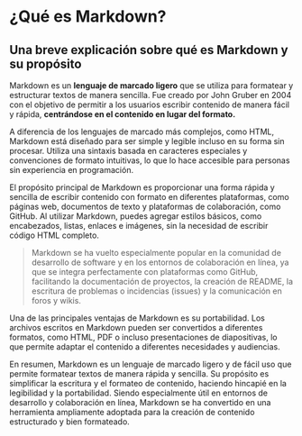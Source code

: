 # ¿Qué es Markdown?

## Una breve explicación sobre qué es Markdown y su propósito

Markdown es un **lenguaje de marcado ligero** que se utiliza para formatear y estructurar textos de manera sencilla. Fue creado por John Gruber en 2004 con el objetivo de permitir a los usuarios escribir contenido de manera fácil y rápida, **centrándose en el contenido en lugar del formato.**

A diferencia de los lenguajes de marcado más complejos, como HTML, Markdown está diseñado para ser simple y legible incluso en su forma sin procesar. Utiliza una sintaxis basada en caracteres especiales y convenciones de formato intuitivas, lo que lo hace accesible para personas sin experiencia en programación.

El propósito principal de Markdown es proporcionar una forma rápida y sencilla de escribir contenido con formato en diferentes plataformas, como páginas web, documentos de texto y plataformas de colaboración, como GitHub. Al utilizar Markdown, puedes agregar estilos básicos, como encabezados, listas, enlaces e imágenes, sin la necesidad de escribir código HTML completo.

> Markdown se ha vuelto especialmente popular en la comunidad de desarrollo de software y en los entornos de colaboración en línea, ya que se integra perfectamente con plataformas como GitHub, facilitando la documentación de proyectos, la creación de README, la escritura de problemas o incidencias (issues) y la comunicación en foros y wikis.

Una de las principales ventajas de Markdown es su portabilidad. Los archivos escritos en Markdown pueden ser convertidos a diferentes formatos, como HTML, PDF o incluso presentaciones de diapositivas, lo que permite adaptar el contenido a diferentes necesidades y audiencias.

En resumen, Markdown es un lenguaje de marcado ligero y de fácil uso que permite formatear textos de manera rápida y sencilla. Su propósito es simplificar la escritura y el formateo de contenido, haciendo hincapié en la legibilidad y la portabilidad. Siendo especialmente útil en entornos de desarrollo y colaboración en línea, Markdown se ha convertido en una herramienta ampliamente adoptada para la creación de contenido estructurado y bien formateado.
